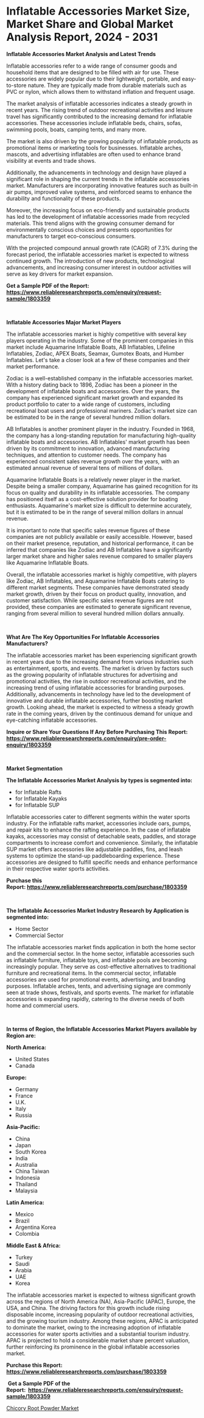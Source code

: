 <p><h1>Inflatable Accessories Market Size, Market Share and Global Market Analysis Report, 2024 - 2031</h1></p><p><strong>Inflatable Accessories Market Analysis and Latest Trends</strong></p>
<p><p>Inflatable accessories refer to a wide range of consumer goods and household items that are designed to be filled with air for use. These accessories are widely popular due to their lightweight, portable, and easy-to-store nature. They are typically made from durable materials such as PVC or nylon, which allows them to withstand inflation and frequent usage.</p><p>The market analysis of inflatable accessories indicates a steady growth in recent years. The rising trend of outdoor recreational activities and leisure travel has significantly contributed to the increasing demand for inflatable accessories. These accessories include inflatable beds, chairs, sofas, swimming pools, boats, camping tents, and many more.</p><p>The market is also driven by the growing popularity of inflatable products as promotional items or marketing tools for businesses. Inflatable arches, mascots, and advertising inflatables are often used to enhance brand visibility at events and trade shows.</p><p>Additionally, the advancements in technology and design have played a significant role in shaping the current trends in the inflatable accessories market. Manufacturers are incorporating innovative features such as built-in air pumps, improved valve systems, and reinforced seams to enhance the durability and functionality of these products.</p><p>Moreover, the increasing focus on eco-friendly and sustainable products has led to the development of inflatable accessories made from recycled materials. This trend aligns with the growing consumer demand for environmentally conscious choices and presents opportunities for manufacturers to target eco-conscious consumers.</p><p>With the projected compound annual growth rate (CAGR) of 7.3% during the forecast period, the inflatable accessories market is expected to witness continued growth. The introduction of new products, technological advancements, and increasing consumer interest in outdoor activities will serve as key drivers for market expansion.</p></p>
<p><strong>Get a Sample PDF of the Report:&nbsp; <a href="https://www.reliableresearchreports.com/enquiry/request-sample/1803359">https://www.reliableresearchreports.com/enquiry/request-sample/1803359</a></strong></p>
<p>&nbsp;</p>
<p><strong>Inflatable Accessories Major Market Players</strong></p>
<p><p>The inflatable accessories market is highly competitive with several key players operating in the industry. Some of the prominent companies in this market include Aquamarine Inflatable Boats, AB Inflatables, Lifeline Inflatables, Zodiac, APEX Boats, Seamax, Gumotex Boats, and Humber Inflatables. Let's take a closer look at a few of these companies and their market performance.</p><p>Zodiac is a well-established company in the inflatable accessories market. With a history dating back to 1896, Zodiac has been a pioneer in the development of inflatable boats and accessories. Over the years, the company has experienced significant market growth and expanded its product portfolio to cater to a wide range of customers, including recreational boat users and professional mariners. Zodiac's market size can be estimated to be in the range of several hundred million dollars.</p><p>AB Inflatables is another prominent player in the industry. Founded in 1968, the company has a long-standing reputation for manufacturing high-quality inflatable boats and accessories. AB Inflatables' market growth has been driven by its commitment to innovation, advanced manufacturing techniques, and attention to customer needs. The company has experienced consistent sales revenue growth over the years, with an estimated annual revenue of several tens of millions of dollars.</p><p>Aquamarine Inflatable Boats is a relatively newer player in the market. Despite being a smaller company, Aquamarine has gained recognition for its focus on quality and durability in its inflatable accessories. The company has positioned itself as a cost-effective solution provider for boating enthusiasts. Aquamarine's market size is difficult to determine accurately, but it is estimated to be in the range of several million dollars in annual revenue.</p><p>It is important to note that specific sales revenue figures of these companies are not publicly available or easily accessible. However, based on their market presence, reputation, and historical performance, it can be inferred that companies like Zodiac and AB Inflatables have a significantly larger market share and higher sales revenue compared to smaller players like Aquamarine Inflatable Boats.</p><p>Overall, the inflatable accessories market is highly competitive, with players like Zodiac, AB Inflatables, and Aquamarine Inflatable Boats catering to different market segments. These companies have demonstrated steady market growth, driven by their focus on product quality, innovation, and customer satisfaction. While specific sales revenue figures are not provided, these companies are estimated to generate significant revenue, ranging from several million to several hundred million dollars annually.</p></p>
<p>&nbsp;</p>
<p><strong>What Are The Key Opportunities For Inflatable Accessories Manufacturers?</strong></p>
<p><p>The inflatable accessories market has been experiencing significant growth in recent years due to the increasing demand from various industries such as entertainment, sports, and events. The market is driven by factors such as the growing popularity of inflatable structures for advertising and promotional activities, the rise in outdoor recreational activities, and the increasing trend of using inflatable accessories for branding purposes. Additionally, advancements in technology have led to the development of innovative and durable inflatable accessories, further boosting market growth. Looking ahead, the market is expected to witness a steady growth rate in the coming years, driven by the continuous demand for unique and eye-catching inflatable accessories.</p></p>
<p><strong>Inquire or Share Your Questions If Any Before Purchasing This Report: <a href="https://www.reliableresearchreports.com/enquiry/pre-order-enquiry/1803359">https://www.reliableresearchreports.com/enquiry/pre-order-enquiry/1803359</a></strong></p>
<p>&nbsp;</p>
<p><strong>Market Segmentation</strong></p>
<p><strong>The Inflatable Accessories Market Analysis by types is segmented into:</strong></p>
<p><ul><li>for Inflatable Rafts</li><li>for Inflatable Kayaks</li><li>for Inflatable SUP</li></ul></p>
<p><p>Inflatable accessories cater to different segments within the water sports industry. For the inflatable rafts market, accessories include oars, pumps, and repair kits to enhance the rafting experience. In the case of inflatable kayaks, accessories may consist of detachable seats, paddles, and storage compartments to increase comfort and convenience. Similarly, the inflatable SUP market offers accessories like adjustable paddles, fins, and leash systems to optimize the stand-up paddleboarding experience. These accessories are designed to fulfill specific needs and enhance performance in their respective water sports activities.</p></p>
<p><strong>Purchase this Report:&nbsp;<a href="https://www.reliableresearchreports.com/purchase/1803359">https://www.reliableresearchreports.com/purchase/1803359</a></strong></p>
<p>&nbsp;</p>
<p><strong>The Inflatable Accessories Market Industry Research by Application is segmented into:</strong></p>
<p><ul><li>Home Sector</li><li>Commercial Sector</li></ul></p>
<p><p>The inflatable accessories market finds application in both the home sector and the commercial sector. In the home sector, inflatable accessories such as inflatable furniture, inflatable toys, and inflatable pools are becoming increasingly popular. They serve as cost-effective alternatives to traditional furniture and recreational items. In the commercial sector, inflatable accessories are used for promotional events, advertising, and branding purposes. Inflatable arches, tents, and advertising signage are commonly seen at trade shows, festivals, and sports events. The market for inflatable accessories is expanding rapidly, catering to the diverse needs of both home and commercial users.</p></p>
<p>&nbsp;</p>
<p><strong>In terms of Region, the Inflatable Accessories Market Players available by Region are:</strong></p>
<p>
    <p> <strong> North America: </strong>
        <ul>
            <li>United States</li>
            <li>Canada</li>
        </ul>
        </p> 
    <p> <strong> Europe: </strong>
        <ul>
            <li>Germany</li>
            <li>France</li>
            <li>U.K.</li>
            <li>Italy</li>
            <li>Russia</li>
        </ul>
        </p> 
    <p> <strong> Asia-Pacific: </strong>
        <ul>
            <li>China</li>
            <li>Japan</li>
            <li>South Korea</li>
            <li>India</li>
            <li>Australia</li>
            <li>China Taiwan</li>
            <li>Indonesia</li>
            <li>Thailand</li>
            <li>Malaysia</li>
        </ul>
        </p> 
    <p> <strong> Latin America: </strong>
        <ul>
            <li>Mexico</li>
            <li>Brazil</li>
            <li>Argentina Korea</li>
            <li>Colombia</li>
        </ul>
        </p> 
    <p> <strong> Middle East & Africa: </strong>
        <ul>
            <li>Turkey</li>
            <li>Saudi</li>
            <li>Arabia</li>
            <li>UAE</li>
            <li>Korea</li>
        </ul>
    </p>
    </p>
<p><p>The inflatable accessories market is expected to witness significant growth across the regions of North America (NA), Asia-Pacific (APAC), Europe, the USA, and China. The driving factors for this growth include rising disposable income, increasing popularity of outdoor recreational activities, and the growing tourism industry. Among these regions, APAC is anticipated to dominate the market, owing to the increasing adoption of inflatable accessories for water sports activities and a substantial tourism industry. APAC is projected to hold a considerable market share percent valuation, further reinforcing its prominence in the global inflatable accessories market.</p></p>
<p><strong>Purchase this Report: <a href="https://www.reliableresearchreports.com/purchase/1803359">https://www.reliableresearchreports.com/purchase/1803359</a></strong></p>
<p>&nbsp;<strong>Get a Sample PDF of the Report:&nbsp;&nbsp;<a href="https://www.reliableresearchreports.com/enquiry/request-sample/1803359">https://www.reliableresearchreports.com/enquiry/request-sample/1803359</a></strong></p>
<p><strong></strong></p>
<p><p><a href="https://github.com/JameTravis/Market-Research-Report-List-3/blob/main/chicory-root-powder-market.md">Chicory Root Powder Market</a></p></p>